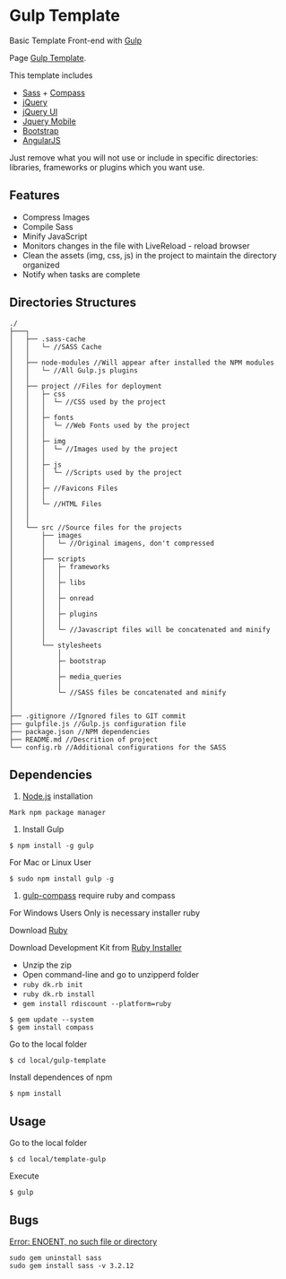 # Gulp Template

Basic Template Front-end with [Gulp](http://gulpjs.com/)

Page [Gulp Template](http://tiagoporto.github.io/gulp-template/).

This template includes

* [Sass](http://sass-lang.com/) + [Compass](http://compass-style.org/)
* [jQuery](http://jquery.com/)
* [jQuery UI](http://jqueryui.com/)
* [Jquery Mobile](http://jquerymobile.com/)
* [Bootstrap](http://getbootstrap.com/)
* [AngularJS](http://angularjs.org/)

Just remove what you will not use or include in specific directories: libraries, frameworks or plugins which you want use.

## Features

* Compress Images
* Compile Sass
* Minify JavaScript
* Monitors changes in the file with LiveReload - reload browser
* Clean the assets (img, css, js) in the project to maintain the directory organized
* Notify when tasks are complete

## Directories Structures

```
./
├───┐
│   ├── .sass-cache
│   │   └─ //SASS Cache
│   │
│   ├── node-modules //Will appear after installed the NPM modules
│   │   └─ //All Gulp.js plugins
│   │
│   ├── project //Files for deployment
│   │   ├─ css
│   │   │  └─ //CSS used by the project
│   │   │
│   │   ├─ fonts
│   │   │  └─ //Web Fonts used by the project
│   │   │
│   │   ├─ img
│   │   │  └─ //Images used by the project
│   │   │
│   │   ├─ js
│   │   │  └─ //Scripts used by the project
│   │   │
│   │   ├─ //Favicons Files
│   │   │
│   │   └─ //HTML Files
│   │
│   │
│   └── src //Source files for the projects
│       ├── images
│       │   └─ //Original imagens, don't compressed
│       │
│       ├── scripts
│       │   ├─ frameworks
│       │   │
│       │   ├─ libs
│       │   │
│       │   ├─ onread
│       │   │
│       │   ├─ plugins
│       │   │
│       │   └─ //Javascript files will be concatenated and minify
│       │
│       └── stylesheets
│           │
│           ├─ bootstrap
│           │
│           ├─ media_queries
│           │
│           └─ //SASS files be concatenated and minify
│
│
├── .gitignore //Ignored files to GIT commit
├── gulpfile.js //Gulp.js configuration file
├── package.json //NPM dependencies
├── README.md //Descrition of project
└── config.rb //Additional configurations for the SASS
```


## Dependencies


1. [Node.js](http://nodejs.org/) installation

  `Mark npm package manager`


1. Install Gulp

  ```
  $ npm install -g gulp
  ```

  For Mac or Linux User

  ```
  $ sudo npm install gulp -g
  ```


1. [gulp-compass](https://www.npmjs.org/package/gulp-compass) require ruby and compass


  For Windows Users Only is necessary installer ruby

  Download [Ruby](https://www.ruby-lang.org/pt/)

  Download Development Kit from [Ruby Installer](http://rubyinstaller.org/downloads/)

  * Unzip the zip
  * Open command-line and go to unzipperd folder
  * `ruby dk.rb init`
  * `ruby dk.rb install`
  * `gem install rdiscount --platform=ruby`


```
$ gem update --system
$ gem install compass
```

Go to the local folder

```
$ cd local/gulp-template
```


Install dependences of npm
```
$ npm install
```


## Usage

Go to the local folder

```
$ cd local/template-gulp
```

Execute

```
$ gulp
```

## Bugs

[Error: ENOENT, no such file or directory](https://github.com/appleboy/gulp-compass/issues/15)

```
sudo gem uninstall sass
sudo gem install sass -v 3.2.12
```